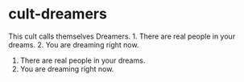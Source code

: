 # cult-dreamers
This cult calls themselves Dreamers. 1. There are real people in your dreams. 2. You are dreaming right now.

1. There are real people in your dreams.
2. You are dreaming right now.
